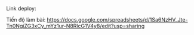 Link deploy:


Tiến độ làm bài:
https://docs.google.com/spreadsheets/d/1Sa6NzHV_Jte-Tn0NgiZG3xCy_mYz1ur-N8RlcG1V4y8/edit?usp=sharing
